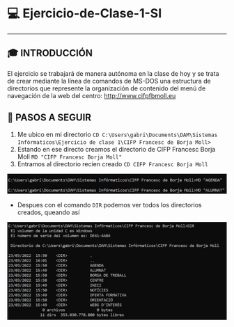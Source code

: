 
[img1]: https://github.com/Grxbriel/Ejercicio-de-Clase-1-SI/blob/d2ccc57c39835009ba0bd717628c88d184761554/Ejercicio%20de%20clase%201/1.png "Imagen1"
[img2]: https://github.com/Grxbriel/Ejercicio-de-Clase-1-SI/blob/8654d3c425e3edd9df2dd07ca3e8933f1ffdb800/Ejercicio%20de%20clase%201/2.png "Imagen2"



# 💻 Ejercicio-de-Clase-1-SI  
---  
## 🎓 INTRODUCCIÓN

El ejercicio se trabajará de manera autónoma en la clase de hoy y se trata de crear mediante la línea de comandos de MS-DOS una estructura de directorios que represente la organización de contenido del menú de navegación de la web del centro: http://www.cifpfbmoll.eu

## 🏫 PASOS A SEGUIR

1. Me ubico en mi directorio `CD C:\Users\gabri\Documents\DAM\Sistemas Infórmaticos\Ejercicio de clase 1\CIFP Francesc de Borja Moll>`
2. Estando en ese directo creamos el directorio de CIFP Francesc Borja Moll `MD "CIFP Francesc Borja Moll"`
3. Entramos al directorio recien creado `CD CIFP Francesc Borja Moll`

![Imagen 1][img1]

- Despues con el comando `DIR` podemos ver todos los directorios creados, queando así

![Imagen 2][img2]
